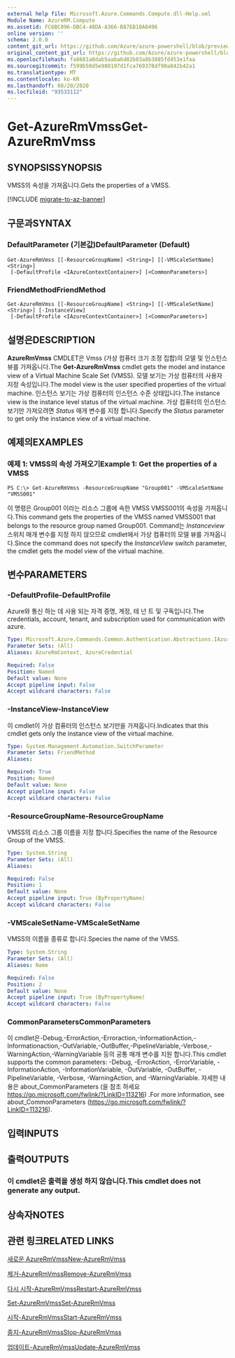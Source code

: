 ```yaml
---
external help file: Microsoft.Azure.Commands.Compute.dll-Help.xml
Module Name: AzureRM.Compute
ms.assetid: FC6BC096-DBC4-48DA-A366-B87EB18A0496
online version: ''
schema: 2.0.0
content_git_url: https://github.com/Azure/azure-powershell/blob/preview/src/ResourceManager/Compute/Stack/Commands.Compute/help/Get-AzureRmVmss.md
original_content_git_url: https://github.com/Azure/azure-powershell/blob/preview/src/ResourceManager/Compute/Stack/Commands.Compute/help/Get-AzureRmVmss.md
ms.openlocfilehash: fa8681a8dab5aaba6d82b03a8b3885fd453e1faa
ms.sourcegitcommit: f599b50d5e980197d1fca769378df90a842b42a1
ms.translationtype: MT
ms.contentlocale: ko-KR
ms.lasthandoff: 08/20/2020
ms.locfileid: "93533112"
---
```

# <span data-ttu-id="9b4fd-101">Get-AzureRmVmss</span><span class="sxs-lookup"><span data-stu-id="9b4fd-101">Get-AzureRmVmss</span></span>

## <span data-ttu-id="9b4fd-102">SYNOPSIS</span><span class="sxs-lookup"><span data-stu-id="9b4fd-102">SYNOPSIS</span></span>
<span data-ttu-id="9b4fd-103">VMSS의 속성을 가져옵니다.</span><span class="sxs-lookup"><span data-stu-id="9b4fd-103">Gets the properties of a VMSS.</span></span>

[!INCLUDE [migrate-to-az-banner](../../includes/migrate-to-az-banner.md)]

## <span data-ttu-id="9b4fd-104">구문과</span><span class="sxs-lookup"><span data-stu-id="9b4fd-104">SYNTAX</span></span>

### <span data-ttu-id="9b4fd-105">DefaultParameter (기본값)</span><span class="sxs-lookup"><span data-stu-id="9b4fd-105">DefaultParameter (Default)</span></span>
```
Get-AzureRmVmss [[-ResourceGroupName] <String>] [[-VMScaleSetName] <String>]
 [-DefaultProfile <IAzureContextContainer>] [<CommonParameters>]
```

### <span data-ttu-id="9b4fd-106">FriendMethod</span><span class="sxs-lookup"><span data-stu-id="9b4fd-106">FriendMethod</span></span>
```
Get-AzureRmVmss [[-ResourceGroupName] <String>] [[-VMScaleSetName] <String>] [-InstanceView]
 [-DefaultProfile <IAzureContextContainer>] [<CommonParameters>]
```

## <span data-ttu-id="9b4fd-107">설명은</span><span class="sxs-lookup"><span data-stu-id="9b4fd-107">DESCRIPTION</span></span>
<span data-ttu-id="9b4fd-108">**AzureRmVmss** CMDLET은 Vmss (가상 컴퓨터 크기 조정 집합)의 모델 및 인스턴스 뷰를 가져옵니다.</span><span class="sxs-lookup"><span data-stu-id="9b4fd-108">The **Get-AzureRmVmss** cmdlet gets the model and instance view of a Virtual Machine Scale Set (VMSS).</span></span>
<span data-ttu-id="9b4fd-109">모델 보기는 가상 컴퓨터의 사용자 지정 속성입니다.</span><span class="sxs-lookup"><span data-stu-id="9b4fd-109">The model view is the user specified properties of the virtual machine.</span></span>
<span data-ttu-id="9b4fd-110">인스턴스 보기는 가상 컴퓨터의 인스턴스 수준 상태입니다.</span><span class="sxs-lookup"><span data-stu-id="9b4fd-110">The instance view is the instance level status of the virtual machine.</span></span>
<span data-ttu-id="9b4fd-111">가상 컴퓨터의 인스턴스 보기만 가져오려면 *Status* 매개 변수를 지정 합니다.</span><span class="sxs-lookup"><span data-stu-id="9b4fd-111">Specify the *Status* parameter to get only the instance view of a virtual machine.</span></span>

## <span data-ttu-id="9b4fd-112">예제의</span><span class="sxs-lookup"><span data-stu-id="9b4fd-112">EXAMPLES</span></span>

### <span data-ttu-id="9b4fd-113">예제 1: VMSS의 속성 가져오기</span><span class="sxs-lookup"><span data-stu-id="9b4fd-113">Example 1: Get the properties of a VMSS</span></span>
```
PS C:\> Get-AzureRmVmss -ResourceGroupName "Group001" -VMScaleSetName "VMSS001"
```

<span data-ttu-id="9b4fd-114">이 명령은 Group001 이라는 리소스 그룹에 속한 VMSS VMSS001의 속성을 가져옵니다.</span><span class="sxs-lookup"><span data-stu-id="9b4fd-114">This command gets the properties of the VMSS named VMSS001 that belongs to the resource group named Group001.</span></span>
<span data-ttu-id="9b4fd-115">Command는 *Instanceview* 스위치 매개 변수를 지정 하지 않으므로 cmdlet에서 가상 컴퓨터의 모델 뷰를 가져옵니다.</span><span class="sxs-lookup"><span data-stu-id="9b4fd-115">Since the command does not specify the *InstanceView* switch parameter, the cmdlet gets the model view of the virtual machine.</span></span>

## <span data-ttu-id="9b4fd-116">변수</span><span class="sxs-lookup"><span data-stu-id="9b4fd-116">PARAMETERS</span></span>

### <span data-ttu-id="9b4fd-117">-DefaultProfile</span><span class="sxs-lookup"><span data-stu-id="9b4fd-117">-DefaultProfile</span></span>
<span data-ttu-id="9b4fd-118">Azure와 통신 하는 데 사용 되는 자격 증명, 계정, 테 넌 트 및 구독입니다.</span><span class="sxs-lookup"><span data-stu-id="9b4fd-118">The credentials, account, tenant, and subscription used for communication with azure.</span></span>

```yaml
Type: Microsoft.Azure.Commands.Common.Authentication.Abstractions.IAzureContextContainer
Parameter Sets: (All)
Aliases: AzureRmContext, AzureCredential

Required: False
Position: Named
Default value: None
Accept pipeline input: False
Accept wildcard characters: False
```

### <span data-ttu-id="9b4fd-119">-InstanceView</span><span class="sxs-lookup"><span data-stu-id="9b4fd-119">-InstanceView</span></span>
<span data-ttu-id="9b4fd-120">이 cmdlet이 가상 컴퓨터의 인스턴스 보기만을 가져옵니다.</span><span class="sxs-lookup"><span data-stu-id="9b4fd-120">Indicates that this cmdlet gets only the instance view of the virtual machine.</span></span>

```yaml
Type: System.Management.Automation.SwitchParameter
Parameter Sets: FriendMethod
Aliases: 

Required: True
Position: Named
Default value: None
Accept pipeline input: False
Accept wildcard characters: False
```

### <span data-ttu-id="9b4fd-121">-ResourceGroupName</span><span class="sxs-lookup"><span data-stu-id="9b4fd-121">-ResourceGroupName</span></span>
<span data-ttu-id="9b4fd-122">VMSS의 리소스 그룹 이름을 지정 합니다.</span><span class="sxs-lookup"><span data-stu-id="9b4fd-122">Specifies the name of the Resource Group of the VMSS.</span></span>

```yaml
Type: System.String
Parameter Sets: (All)
Aliases: 

Required: False
Position: 1
Default value: None
Accept pipeline input: True (ByPropertyName)
Accept wildcard characters: False
```

### <span data-ttu-id="9b4fd-123">-VMScaleSetName</span><span class="sxs-lookup"><span data-stu-id="9b4fd-123">-VMScaleSetName</span></span>
<span data-ttu-id="9b4fd-124">VMSS의 이름을 종류로 합니다.</span><span class="sxs-lookup"><span data-stu-id="9b4fd-124">Species the name of the VMSS.</span></span>

```yaml
Type: System.String
Parameter Sets: (All)
Aliases: Name

Required: False
Position: 2
Default value: None
Accept pipeline input: True (ByPropertyName)
Accept wildcard characters: False
```

### <span data-ttu-id="9b4fd-125">CommonParameters</span><span class="sxs-lookup"><span data-stu-id="9b4fd-125">CommonParameters</span></span>
<span data-ttu-id="9b4fd-126">이 cmdlet은-Debug,-ErrorAction,-Erroraction,-InformationAction,-Informationaction,-OutVariable,-OutBuffer,-PipelineVariable,-Verbose,-WarningAction,-WarningVariable 등의 공통 매개 변수를 지원 합니다.</span><span class="sxs-lookup"><span data-stu-id="9b4fd-126">This cmdlet supports the common parameters: -Debug, -ErrorAction, -ErrorVariable, -InformationAction, -InformationVariable, -OutVariable, -OutBuffer, -PipelineVariable, -Verbose, -WarningAction, and -WarningVariable.</span></span> <span data-ttu-id="9b4fd-127">자세한 내용은 about_CommonParameters (을 참조 하세요 https://go.microsoft.com/fwlink/?LinkID=113216) .</span><span class="sxs-lookup"><span data-stu-id="9b4fd-127">For more information, see about_CommonParameters (https://go.microsoft.com/fwlink/?LinkID=113216).</span></span>

## <span data-ttu-id="9b4fd-128">입력</span><span class="sxs-lookup"><span data-stu-id="9b4fd-128">INPUTS</span></span>

## <span data-ttu-id="9b4fd-129">출력</span><span class="sxs-lookup"><span data-stu-id="9b4fd-129">OUTPUTS</span></span>

### <span data-ttu-id="9b4fd-130">이 cmdlet은 출력을 생성 하지 않습니다.</span><span class="sxs-lookup"><span data-stu-id="9b4fd-130">This cmdlet does not generate any output.</span></span>

## <span data-ttu-id="9b4fd-131">상속자</span><span class="sxs-lookup"><span data-stu-id="9b4fd-131">NOTES</span></span>

## <span data-ttu-id="9b4fd-132">관련 링크</span><span class="sxs-lookup"><span data-stu-id="9b4fd-132">RELATED LINKS</span></span>

[<span data-ttu-id="9b4fd-133">새로운 AzureRmVmss</span><span class="sxs-lookup"><span data-stu-id="9b4fd-133">New-AzureRmVmss</span></span>](./New-AzureRmVmss.md)

[<span data-ttu-id="9b4fd-134">제거-AzureRmVmss</span><span class="sxs-lookup"><span data-stu-id="9b4fd-134">Remove-AzureRmVmss</span></span>](./Remove-AzureRmVmss.md)

[<span data-ttu-id="9b4fd-135">다시 시작-AzureRmVmss</span><span class="sxs-lookup"><span data-stu-id="9b4fd-135">Restart-AzureRmVmss</span></span>](./Restart-AzureRmVmss.md)

[<span data-ttu-id="9b4fd-136">Set-AzureRmVmss</span><span class="sxs-lookup"><span data-stu-id="9b4fd-136">Set-AzureRmVmss</span></span>](./Set-AzureRmVmss.md)

[<span data-ttu-id="9b4fd-137">시작-AzureRmVmss</span><span class="sxs-lookup"><span data-stu-id="9b4fd-137">Start-AzureRmVmss</span></span>](./Start-AzureRmVmss.md)

[<span data-ttu-id="9b4fd-138">중지-AzureRmVmss</span><span class="sxs-lookup"><span data-stu-id="9b4fd-138">Stop-AzureRmVmss</span></span>](./Stop-AzureRmVmss.md)

[<span data-ttu-id="9b4fd-139">업데이트-AzureRmVmss</span><span class="sxs-lookup"><span data-stu-id="9b4fd-139">Update-AzureRmVmss</span></span>](./Update-AzureRmVmss.md)


